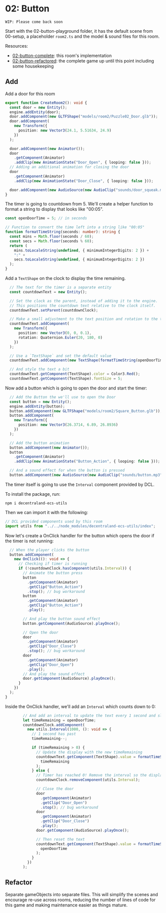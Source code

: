 # 02: Button

`WIP: Please come back soon`

Start with the 02-button-playground folder, it has the default scene from 00-setup, a placeholder `room2.ts` and the model & sound files for this room.

Resources:
 - [02-button-complete](https://github.com/HardlyDifficult/dcl-escape-room-tutorial/tree/master/02-button-complete): this room's implementation
 - [02-button-refactored](https://github.com/HardlyDifficult/dcl-escape-room-tutorial/tree/master/02-button-refactored): the complete game up until this point including some housekeeping

## Add

Add a door for this room

```typescript
export function CreateRoom2(): void {
  const door = new Entity();
  engine.addEntity(door);
  door.addComponent(new GLTFShape("models/room2/Puzzle02_Door.glb"));
  door.addComponent(
    new Transform({
      position: new Vector3(24.1, 5.51634, 24.9)
    })
  );

  door.addComponent(new Animator());
  door
    .getComponent(Animator)
    .addClip(new AnimationState("Door_Open", { looping: false }));
  // Adding an additional animation for closing the door
  door
    .getComponent(Animator)
    .addClip(new AnimationState("Door_Close", { looping: false }));

  door.addComponent(new AudioSource(new AudioClip("sounds/door_squeak.mp3")));
}
```

The timer is going to countdown from 5.  We'll create a helper function to format a string to display that looks like "00:05".

```typescript
const openDoorTime = 5; // in seconds

// Function to convert the time left into a string like "00:05"
function formatTimeString(seconds: number): string {
  const mins = Math.floor(seconds / 60);
  const secs = Math.floor(seconds % 60);
  return (
    mins.toLocaleString(undefined, { minimumIntegerDigits: 2 }) +
    ":" +
    secs.toLocaleString(undefined, { minimumIntegerDigits: 2 })
  );
}
```

Add a `TextShape` on the clock to display the time remaining.

```typescript
  // The text for the timer is a separate entity
  const countdownText = new Entity();

  // Set the clock as the parent, instead of adding it to the engine.
  // This positions the countdown text relative to the clock itself.
  countdownText.setParent(countdownClock);

  // Make a small adjustment to the text position and rotation to the text
  countdownText.addComponent(
    new Transform({
      position: new Vector3(0, 0, 0.1),
      rotation: Quaternion.Euler(20, 180, 0)
    })
  );

  // Use a `TextShape` and set the default value
  countdownText.addComponent(new TextShape(formatTimeString(openDoorTime)));

  // And style the text a bit
  countdownText.getComponent(TextShape).color = Color3.Red();
  countdownText.getComponent(TextShape).fontSize = 5;
```

Now add a button which is going to open the door and start the timer:

```typescript
  // Add the Button the we'll use to open the Door
  const button = new Entity();
  engine.addEntity(button);
  button.addComponent(new GLTFShape("models/room2/Square_Button.glb"));
  button.addComponent(
    new Transform({
      position: new Vector3(26.3714, 6.89, 26.8936)
    })
  );

  // Add the button animation
  button.addComponent(new Animator());
  button
    .getComponent(Animator)
    .addClip(new AnimationState("Button_Action", { looping: false }));

  // And a sound effect for when the button is pressed
  button.addComponent(new AudioSource(new AudioClip("sounds/button.mp3")));
```

The timer itself is going to use the `Interval` component provided by DCL. 

To install the package, run:

```shell
npm i decentraland-ecs-utils
```

Then we can import it with the following:

```typescript
// DCL provided components used by this room
import utils from "../../node_modules/decentraland-ecs-utils/index";
```

Now let's create a OnClick handler for the button which opens the door if the timer is not running:

```typescript
  // When the player clicks the button
  button.addComponent(
    new OnClick((): void => {
      // Checking if timer is running
      if (!countdownClock.hasComponent(utils.Interval)) {
        // Animate the button press
        button
          .getComponent(Animator)
          .getClip("Button_Action")
          .stop(); // bug workaround
        button
          .getComponent(Animator)
          .getClip("Button_Action")
          .play();

        // And play the button sound effect
        button.getComponent(AudioSource).playOnce();

        // Open the door
        door
          .getComponent(Animator)
          .getClip("Door_Close")
          .stop(); // bug workaround
        door
          .getComponent(Animator)
          .getClip("Door_Open")
          .play();
        // And play the sound effect
        door.getComponent(AudioSource).playOnce();
      }
    })
  );
}
```

Inside the OnClick handler, we'll add an `Interval` which counts down to 0:

```typescript
        // And add an interval to update the text every 1 second and slam the door again when time runs out
        let timeRemaining = openDoorTime;
        countdownClock.addComponent(
          new utils.Interval(1000, (): void => {
            // 1 second has past
            timeRemaining--;

            if (timeRemaining > 0) {
              // Update the display with the new timeRemaining
              countdownText.getComponent(TextShape).value = formatTimeString(
                timeRemaining
              );
            } else {
              // Timer has reached 0! Remove the interval so the display does not go negative
              countdownClock.removeComponent(utils.Interval);

              // Close the door
              door
                .getComponent(Animator)
                .getClip("Door_Open")
                .stop(); // bug workaround
              door
                .getComponent(Animator)
                .getClip("Door_Close")
                .play();
              door.getComponent(AudioSource).playOnce();

              // Then reset the text
              countdownText.getComponent(TextShape).value = formatTimeString(
                openDoorTime
              );
            }
          })
        );
```

## Refactor

Separate gameObjects into separate files.  This will simplify the scenes and encourage re-use across rooms, reducing the number of lines of code for this game and making maintenance easier as things mature. 